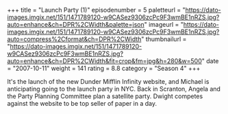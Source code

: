 +++
title = "Launch Party (1)"
episodenumber = 5
paletteurl = "https://dato-images.imgix.net/151/1471789120-w9CASez9306zcPc9F3wmBE1nRZS.jpg?auto=enhance&ch=DPR%2CWidth&palette=json"
imageurl = "https://dato-images.imgix.net/151/1471789120-w9CASez9306zcPc9F3wmBE1nRZS.jpg?auto=compress%2Cformat&ch=DPR%2CWidth"
thumbnailurl = "https://dato-images.imgix.net/151/1471789120-w9CASez9306zcPc9F3wmBE1nRZS.jpg?auto=enhance&ch=DPR%2CWidth&fit=crop&fm=jpg&h=280&w=500"
date = "2007-10-11"
weight = 141
rating = 8.8
category = "Season 4"
+++

It's the launch of the new Dunder Mifflin Infinity website, and Michael is anticipating going to the launch party in NYC. Back in Scranton, Angela and the Party Planning Committee plan a satellite party. Dwight competes against the website to be top seller of paper in a day.